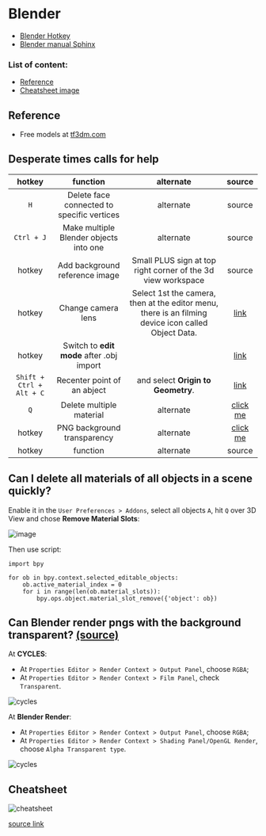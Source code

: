# Blender

* [Blender Hotkey](http://wiki.blender.org/index.php/Doc:2.4/Reference/Hotkeys/All)
* [Blender manual Sphinx](https://www.blender.org/manual/contents.html)

### List of content:

* [Reference](#reference)
* [Cheatsheet image](#cheatsheet)

## <a name="reference"></a> Reference

* Free models at [tf3dm.com](http://tf3dm.com/)

## Desperate times calls for help

| hotkey | function | alternate | source |
|:------:|:--------:|:---------:|:------:|
|``H``        | Delete face connected to specific vertices    | alternate | source |
|``Ctrl + J`` | Make multiple Blender objects into one        | alternate | source |
| hotkey | Add background reference image                | Small PLUS sign at top right corner of the 3d view workspace | source |
| hotkey | Change camera lens                            | Select 1st the camera, then at the editor menu, there is an filming device icon called Object Data. | [link](http://wiki.blender.org/index.php/Doc:2.4/Manual/Render/Camera/Depth_Of_Field)|
| hotkey | Switch to **edit mode** after .obj import | | [link](http://blenderartists.org/forum/showthread.php?127550-newbie-can-t-switch-to-edit-mode-after-obj-import)
|``Shift + Ctrl + Alt + C``| Recenter point of an abject | and select **Origin to Geometry**. | [link](http://blender.stackexchange.com/questions/14294/how-to-recenter-an-objects-origin) |
| ``Q`` | Delete multiple material | alternate | [click me](#deletemat) |
| hotkey | PNG background transparency | alternate | [click me](#pngalpha) |
| hotkey | function | alternate | source |

## <a name="deletemat"></a> Can I delete all materials of all objects in a scene quickly?

Enable it in the ``User Preferences > Addons``, select all objects ``A``, hit ``Q`` over 3D View and chose **Remove Material Slots**:

![image](http://i.stack.imgur.com/MgkJ2.png)

Then use script:

    import bpy
    
    for ob in bpy.context.selected_editable_objects:
        ob.active_material_index = 0
        for i in range(len(ob.material_slots)):
            bpy.ops.object.material_slot_remove({'object': ob})
            
## <a name="pngalpha"></a> Can Blender render pngs with the background transparent? [(source)](http://blender.stackexchange.com/questions/1303/can-blender-render-pngs-with-the-background-transparent)

At **CYCLES**:

* At ``Properties Editor > Render Context > Output Panel``, choose ``RGBA``;
* At ``Properties Editor > Render Context > Film Panel``, check ``Transparent``.

![cycles](http://i.stack.imgur.com/pi6Kw.png)

At **Blender Render**:

* At ``Properties Editor > Render Context > Output Panel``, choose ``RGBA``;
* At ``Properties Editor > Render Context > Shading Panel/OpenGL Render``, choose ``Alpha Transparent type``.

![cycles](http://i.stack.imgur.com/4LRZk.png)

## <a name="cheatsheet"></a>Cheatsheet

![cheatsheet](http://www.giudansky.com/images/downloads/blender/blender3d-shortcuts-infographic.png)

[source link](http://blenderartists.org/forum/showthread.php?353472-Blender-key-map-infographic-poster)
